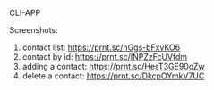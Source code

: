 CLI-APP

Screenshots:

1. contact list: https://prnt.sc/hGgs-bFxvKO6
2. contact by id: https://prnt.sc/INPZzFcUVfdm
3. adding a contact: https://prnt.sc/HesT3GE90oZw
4. delete a contact: https://prnt.sc/DkcpOYmkV7UC
